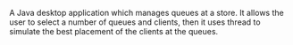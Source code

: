A Java desktop application which manages queues at a store. It allows the user to select a number of queues and clients, then it uses thread to simulate the best placement of the clients at the queues.
